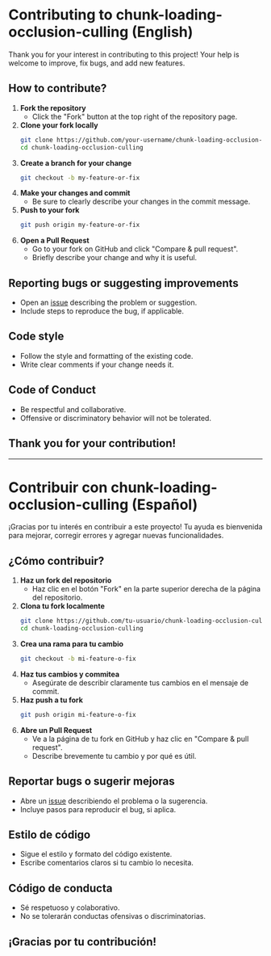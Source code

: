 # Contributing to chunk-loading-occlusion-culling (English)

Thank you for your interest in contributing to this project! Your help is welcome to improve, fix bugs, and add new features.

## How to contribute?

1. **Fork the repository**
   - Click the "Fork" button at the top right of the repository page.
2. **Clone your fork locally**
   ```sh
   git clone https://github.com/your-username/chunk-loading-occlusion-culling.git
   cd chunk-loading-occlusion-culling
   ```
3. **Create a branch for your change**
   ```sh
   git checkout -b my-feature-or-fix
   ```
4. **Make your changes and commit**
   - Be sure to clearly describe your changes in the commit message.
5. **Push to your fork**
   ```sh
   git push origin my-feature-or-fix
   ```
6. **Open a Pull Request**
   - Go to your fork on GitHub and click "Compare & pull request".
   - Briefly describe your change and why it is useful.

## Reporting bugs or suggesting improvements
- Open an [issue](https://github.com/your-username/chunk-loading-occlusion-culling/issues) describing the problem or suggestion.
- Include steps to reproduce the bug, if applicable.

## Code style
- Follow the style and formatting of the existing code.
- Write clear comments if your change needs it.

## Code of Conduct
- Be respectful and collaborative.
- Offensive or discriminatory behavior will not be tolerated.

## Thank you for your contribution! 

---

# Contribuir con chunk-loading-occlusion-culling (Español)

¡Gracias por tu interés en contribuir a este proyecto! Tu ayuda es bienvenida para mejorar, corregir errores y agregar nuevas funcionalidades.

## ¿Cómo contribuir?

1. **Haz un fork del repositorio**
   - Haz clic en el botón "Fork" en la parte superior derecha de la página del repositorio.
2. **Clona tu fork localmente**
   ```sh
   git clone https://github.com/tu-usuario/chunk-loading-occlusion-culling.git
   cd chunk-loading-occlusion-culling
   ```
3. **Crea una rama para tu cambio**
   ```sh
   git checkout -b mi-feature-o-fix
   ```
4. **Haz tus cambios y commitea**
   - Asegúrate de describir claramente tus cambios en el mensaje de commit.
5. **Haz push a tu fork**
   ```sh
   git push origin mi-feature-o-fix
   ```
6. **Abre un Pull Request**
   - Ve a la página de tu fork en GitHub y haz clic en "Compare & pull request".
   - Describe brevemente tu cambio y por qué es útil.

## Reportar bugs o sugerir mejoras
- Abre un [issue](https://github.com/tu-usuario/chunk-loading-occlusion-culling/issues) describiendo el problema o la sugerencia.
- Incluye pasos para reproducir el bug, si aplica.

## Estilo de código
- Sigue el estilo y formato del código existente.
- Escribe comentarios claros si tu cambio lo necesita.

## Código de conducta
- Sé respetuoso y colaborativo.
- No se tolerarán conductas ofensivas o discriminatorias.

## ¡Gracias por tu contribución!